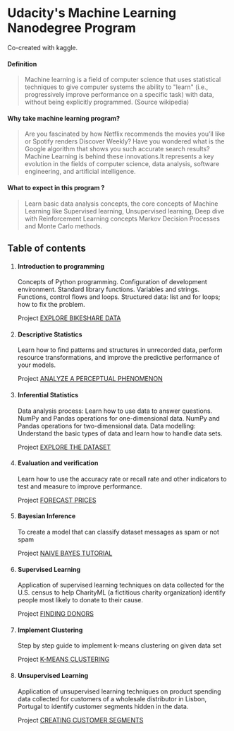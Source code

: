 # Udacity's Machine Learning Nanodegree Program
Co-created with kaggle.

#### Definition 
> Machine learning is a field of computer science that uses statistical techniques to give computer systems the ability to "learn" (i.e., progressively improve performance on a specific task) with data, without being explicitly programmed. (Source wikipedia)


#### Why take machine learning program?
> Are you fascinated by how Netflix recommends the movies you’ll like or Spotify renders Discover Weekly? Have you wondered what is the Google algorithm that shows you such accurate search results? Machine Learning is behind these innovations.It represents a key evolution in the fields of computer science, data analysis, software engineering, and artificial intelligence. 

#### What to expect in this program ?
> Learn basic data analysis concepts, the core concepts of Machine Learning like Supervised learning, Unsupervised learning, Deep dive with Reinforcement Learning concepts Markov Decision Processes and Monte Carlo methods. 


## Table of contents

1. #### Introduction to programming
   Concepts of Python programming. Configuration of development environment. Standard library functions. Variables and strings. Functions, control flows and loops. Structured data: list and for loops; how to fix the problem.

   Project [EXPLORE BIKESHARE DATA](explore-bikeshare-data)

2. #### Descriptive Statistics
   Learn how to find patterns and structures in unrecorded data, perform resource transformations, and improve the predictive performance of your models.

   Project [ANALYZE A PERCEPTUAL PHENOMENON](test-a-perceptual-phenomenon)

3. #### Inferential Statistics
   Data analysis process: Learn how to use data to answer questions. NumPy and Pandas operations for one-dimensional data. NumPy and Pandas operations for two-dimensional data. Data modelling: Understand the basic types of data and learn how to handle data sets.

   Project [EXPLORE THE DATASET](investigate-a-dataset)

4. #### Evaluation and verification
   Learn how to use the accuracy rate or recall rate and other indicators to test and measure to improve performance.

   Project [FORECAST PRICES](predicting-boston-housing-prices)

5. #### Bayesian Inference
   To create a model that can classify dataset messages as spam or not spam

   Project [NAIVE BAYES TUTORIAL](naive-bayes-tutorial)

6. #### Supervised Learning
   Application of supervised learning techniques on data collected for the U.S. census to help CharityML (a fictitious charity organization) identify people most likely to donate to their cause.

   Project [FINDING DONORS](finding-donors)

7. #### Implement Clustering
   Step by step guide to implement k-means clustering on given data set

   Project [K-MEANS CLUSTERING](k-means-clustering)

8. #### Unsupervised Learning
    Application of unsupervised learning techniques on product spending data collected for customers of a wholesale distributor in Lisbon, Portugal to identify customer segments hidden in the data.

   Project [CREATING CUSTOMER SEGMENTS](creating-customer-segments)